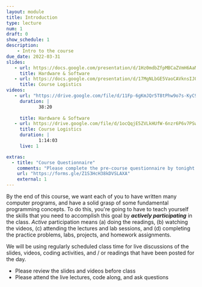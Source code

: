 ```yaml
---
layout: module
title: Introduction
type: lecture
num: 1
draft: 0
show_schedule: 1
description:
    - Intro to the course
due_date: 2022-03-31
slides:
   - url: https://docs.google.com/presentation/d/1Hz0mdbZfpMBCaZVmH6AaMLeyGutDlBArx7Anv-kjHzc/edit?usp=sharing
     title: Hardware & Software
   - url: https://docs.google.com/presentation/d/17MgNLbGE5VaoCAVknsIJQ--s_MK3uLr8z_yNkb1R5cY/edit?usp=sharing
     title: Course Logistics
videos:
   - url: "https://drive.google.com/file/d/11Fp-6gKmJQr5T8tPhw9o7s-KyC9m0lhh/view?usp=sharing"
     duration: |
            38:20
        
     title: Hardware & Software
   - url: https://drive.google.com/file/d/1ocQqjE5ZVLkHUfW-6nzr6P6v7PSw_iZh/view?usp=sharing
     title: Course Logistics
     duration: |
            1:14:03
     live: 1

extras:
  - title: "Course Questionnaire"
    comments: "Please complete the pre-course questionnaire by tonight (4/1)!"
    url: "https://forms.gle/Z1S3HcH38kDVSLAXA"
    external: 1
---
```



By the end of this course, we want each of you to have written many computer programs, and have a solid grasp of some fundamental programming concepts. To do this, you're going to have to teach yourself the skills that you need to accomplish this goal by ***actively participating*** in the class. *Active* participation means (a) doing the readings, (b) watching the videos, (c) attending the lectures and lab sessions, and (d) completing the practice problems, labs, projects, and homework assignments.

We will be using regularly scheduled class time for live discussions of the slides, videos, coding activities, and / or readings that have been posted for the day.
* Please review the slides and videos before class
* Please attend the live lectures, code along, and ask questions

